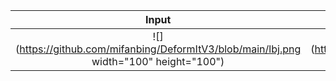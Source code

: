 Input | Reference |  Result
:-------------------------:|:-------------------------:|:-------------------------:
![](https://github.com/mifanbing/DeformItV3/blob/main/lbj.png width="100" height="100") | ![](https://github.com/mifanbing/DeformItV3/blob/main/Josuke4.webp width="100" height="100") | ![](https://github.com/mifanbing/DeformItV3/blob/main/output.png width="100" height="100")
